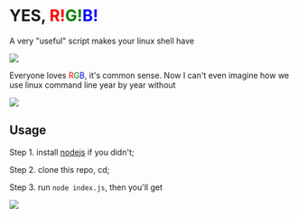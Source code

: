 # YES, <span style="color: red;">R!</span><span style="color: green;">G!</span><span style="color: blue;">B!</span>

A very "useful" script makes your linux shell have

![](https://bakaya.ro/picture/rgb1.png)

Everyone loves <span style="color: red;">R</span><span style="color: green;">G</span><span style="color: blue;">B</span>, it's common sense. Now I can't even imagine how we use linux command line year by year without

![](https://bakaya.ro/picture/rgb2.png)

## Usage

Step 1. install [nodejs](https://nodejs.org/) if you didn't;

Step 2. clone this repo, cd;

Step 3. run `node index.js`, then you'll get

![](https://bakaya.ro/picture/rgb.gif)
